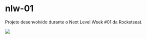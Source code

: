 # nlw-01
Projeto desenvolvido durante o Next Level Week #01 da Rocketseat.

<img src=https://user-images.githubusercontent.com/46227725/83955272-75b1d100-a827-11ea-8ef8-252750aca85e.png>
